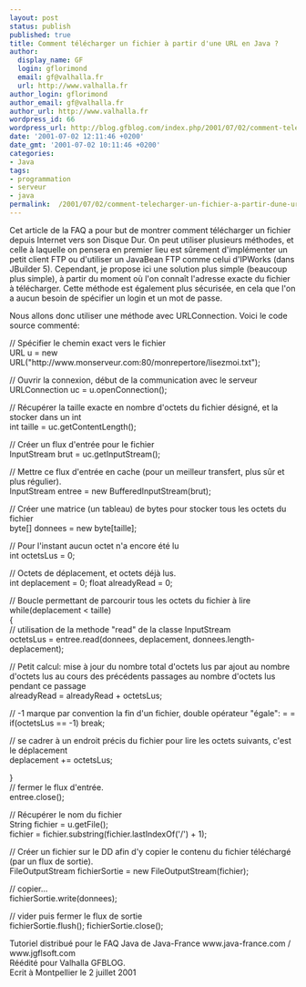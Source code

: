 ```yaml
---
layout: post
status: publish
published: true
title: Comment télécharger un fichier à partir d'une URL en Java ?
author:
  display_name: GF
  login: gflorimond
  email: gf@valhalla.fr
  url: http://www.valhalla.fr
author_login: gflorimond
author_email: gf@valhalla.fr
author_url: http://www.valhalla.fr
wordpress_id: 66
wordpress_url: http://blog.gfblog.com/index.php/2001/07/02/comment-telecharger-un-fichier-a-partir-dune-url-en-java/
date: '2001-07-02 12:11:46 +0200'
date_gmt: '2001-07-02 10:11:46 +0200'
categories:
- Java
tags:
- programmation
- serveur
- java
permalink:  /2001/07/02/comment-telecharger-un-fichier-a-partir-dune-url-en-java/
---
```

<p>Cet article de la FAQ a pour but de montrer comment t&eacute;l&eacute;charger un fichier depuis Internet vers son Disque Dur. On peut utiliser plusieurs m&eacute;thodes, et celle &agrave; laquelle on pensera en premier lieu est s&ucirc;rement d'impl&eacute;menter un petit client FTP ou d'utiliser un JavaBean FTP comme celui d'IPWorks (dans JBuilder 5). Cependant, je propose ici une solution plus simple (beaucoup plus simple), &agrave; partir du moment o&ugrave; l'on conna&icirc;t l'adresse exacte du fichier &agrave; t&eacute;l&eacute;charger. Cette m&eacute;thode est &eacute;galement plus s&eacute;curis&eacute;e, en cela que l'on a aucun besoin de sp&eacute;cifier un login et un mot de passe.</p>
<p>Nous allons donc utiliser une m&eacute;thode avec URLConnection. Voici le code source comment&eacute;:</p>
<p class="Code">// Sp&eacute;cifier le chemin exact vers le fichier<br />
  URL u = new URL(&quot;http://www.monserveur.com:80/monrepertore/lisezmoi.txt&quot;);</p>
<p class="Code">// Ouvrir la connexion, d&eacute;but de la communication avec le serveur<br />
  URLConnection uc = u.openConnection();</p>
<p class="Code">// R&eacute;cup&eacute;rer la taille exacte en nombre d'octets du fichier d&eacute;sign&eacute;, et la stocker dans un int<br />
  int taille = uc.getContentLength();</p>
<p class="Code">// Cr&eacute;er un flux d'entr&eacute;e pour le fichier<br />
  InputStream brut = uc.getInputStream();</p>
<p class="Code">// Mettre ce flux d'entr&eacute;e en cache (pour un meilleur transfert, plus s&ucirc;r et plus r&eacute;gulier).<br />
  InputStream entree = new BufferedInputStream(brut);</p>
<p class="Code">// Cr&eacute;er une matrice (un tableau) de bytes pour stocker tous les octets du fichier<br />
  byte[] donnees = new byte[taille];</p>
<p class="Code">// Pour l'instant aucun octet n'a encore &eacute;t&eacute; lu<br />
  int octetsLus = 0;</p>
<p class="Code">// Octets de d&eacute;placement, et octets d&eacute;j&agrave; lus. <br />
  int deplacement = 0; float alreadyRead = 0;</p>
<p class="Code">// Boucle permettant de parcourir tous les octets du fichier &agrave; lire<br />
  while(deplacement &lt; taille)<br />
  {<br />
  // utilisation de la methode &quot;read&quot; de la classe InputStream<br />
  octetsLus = entree.read(donnees, deplacement, donnees.length-deplacement);</p>
<p class="Code">// Petit calcul: mise &agrave; jour du nombre total d'octets lus par ajout au nombre d'octets lus au cours des pr&eacute;c&eacute;dents passages au nombre d'octets lus pendant ce passage<br />
  alreadyRead = alreadyRead + octetsLus;</p>
<p class="Code">// -1 marque par convention la fin d'un fichier, double op&eacute;rateur &quot;&eacute;gale&quot;: = =<br />
  if(octetsLus == -1) break;</p>
<p class="Code">// se cadrer &agrave; un endroit pr&eacute;cis du fichier pour lire les octets suivants, c'est le d&eacute;placement<br />
  deplacement += octetsLus;</p>
<p class="Code">}<br />
  // fermer le flux d'entr&eacute;e.<br />
  entree.close();</p>
<p class="Code">// R&eacute;cup&eacute;rer le nom du fichier<br />
  String fichier = u.getFile();<br />
  fichier = fichier.substring(fichier.lastIndexOf('/') + 1);</p>
<p class="Code">// Cr&eacute;er un fichier sur le DD afin d'y copier le contenu du fichier t&eacute;l&eacute;charg&eacute; (par un flux de sortie).<br />
  FileOutputStream fichierSortie = new FileOutputStream(fichier);</p>
<p class="Code">// copier...<br />
  fichierSortie.write(donnees);</p>
<p class="Code">// vider puis fermer le flux de sortie<br />
  fichierSortie.flush(); fichierSortie.close();</p>
<p>Tutoriel distribu&eacute; pour le FAQ Java de Java-France www.java-france.com / www.jgflsoft.com<br />
  R&eacute;&eacute;dit&eacute; pour Valhalla GFBLOG. <br />
  Ecrit &agrave; Montpellier le 2 juillet 2001</p>
